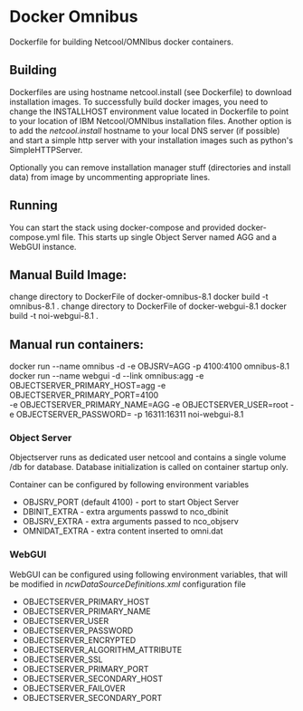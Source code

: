 # Docker Omnibus

Dockerfile for building Netcool/OMNIbus docker containers.

## Building 

Dockerfiles are using hostname netcool.install (see Dockerfile) to download installation images. To successfully build docker images, you need to change the INSTALLHOST environment value located in Dockerfile to point to your location of IBM Netcool/OMNIbus installation files. Another option is to add the _netcool.install_ hostname to your local DNS server (if possible) and start a simple http server with your installation images such as python's SimpleHTTPServer.

Optionally you can remove installation manager stuff (directories and install data) from image by uncommenting appropriate lines.

## Running

You can start the stack using docker-compose and provided docker-compose.yml file. This starts up single Object Server named AGG and a WebGUI instance.

## Manual Build Image:
change directory to DockerFile of docker-omnibus-8.1
docker build -t omnibus-8.1 .
change directory to DockerFile of docker-webgui-8.1
docker build -t noi-webgui-8.1 .

## Manual run containers:
docker run --name omnibus -d -e OBJSRV=AGG -p 4100:4100 omnibus-8.1
docker run --name webgui -d --link omnibus:agg -e OBJECTSERVER_PRIMARY_HOST=agg -e OBJECTSERVER_PRIMARY_PORT=4100 \
-e OBJECTSERVER_PRIMARY_NAME=AGG -e OBJECTSERVER_USER=root -e OBJECTSERVER_PASSWORD= -p 16311:16311 noi-webgui-8.1

### Object Server
Objectserver runs as dedicated user netcool and contains a single volume /db for database. Database initialization is called on container startup only.

Container can be configured by following environment variables
  * OBJSRV\_PORT (default 4100) - port to start Object Server
  * DBINIT\_EXTRA - extra arguments passwd to nco\_dbinit
  * OBJSRV\_EXTRA - extra arguments passed to nco\_objserv
  * OMNIDAT\_EXTRA - extra content inserted to omni.dat

### WebGUI

WebGUI can be configured using following environment variables, that will be modified in *ncwDataSourceDefinitions.xml* configuration file

  * OBJECTSERVER\_PRIMARY\_HOST 
  * OBJECTSERVER\_PRIMARY\_NAME 
  * OBJECTSERVER\_USER 
  * OBJECTSERVER\_PASSWORD 
  * OBJECTSERVER\_ENCRYPTED 
  * OBJECTSERVER\_ALGORITHM\_ATTRIBUTE 
  * OBJECTSERVER\_SSL 
  * OBJECTSERVER\_PRIMARY\_PORT 
  * OBJECTSERVER\_SECONDARY\_HOST 
  * OBJECTSERVER\_FAILOVER 
  * OBJECTSERVER\_SECONDARY\_PORT



